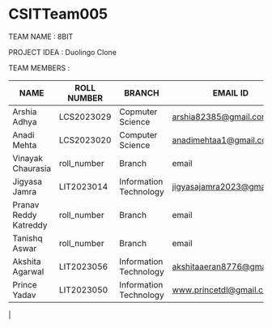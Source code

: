 # CSITTeam005
TEAM NAME : 8BIT

PROJECT IDEA : Duolingo Clone

TEAM MEMBERS :

| NAME | ROLL NUMBER | BRANCH | EMAIL ID | GITHUB ID |
| ---- | ---- | ---- | ---- | ---- |
| Arshia Adhya | LCS2023029 | Copmuter Science | arshia82385@gmail.com | ArshiaAdhya |
| Anadi Mehta | LCS2023020 | Computer Science | anadimehtaa1@gmail.com |anadimehta |
| Vinayak Chaurasia | roll_number | Branch | email | github id |
| Jigyasa Jamra | LIT2023014 | Information Technology | jigyasajamra2023@gmail.com | jigyasajamra |
| Pranav Reddy Katreddy | roll_number | Branch | email | github id |
| Tanishq Aswar | roll_number | Branch | email | github id |
| Akshita Agarwal | LIT2023056 | Information Technology | akshitaaeran8776@gmail.com| akshita-86 |
| Prince Yadav | LIT2023050 | Information Technology | www.princetdl@gmail.com | prince9569 |
|
